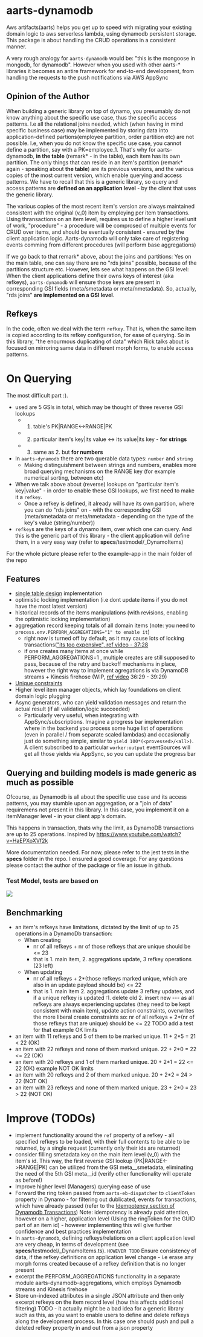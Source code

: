 # aarts-dynamodb
Aws artifacts(aarts) helps you get up to speed with migrating your existing domain logic to aws serverless lambda, using dynamodb persistent storage. This package is about handling the CRUD operations in a consistent manner.

A very rough analogy for `aarts-dynamodb` would be: "this is the mongoose in mongodb, for dynamodb". However when you used with other aarts-* libraries it becomes an antire framework for end-to-end development, from handling the requests to the push notifications via AWS AppSync

## Opinion of the Author

When building a generic library on top of dynamo, you presumably do not know anything about the specific use case, thus the specific access patterns. I.e all the relational joins needed, which (when having in mind specific business case) may be implemented by storing data into application-defined partions(employee partition, order partition etc) are not possible. I.e, when you do not know the specific use case, you cannot define a partition, say with a PK=employee_1. That's why for aarts-dynamodb, __in the table__ (remark* - in the table), each item has its own partition. The only things that can reside in an item's partition (remark* again - speaking about __the table__) are its previous versions, and the various copies of the most current version, which enable querying and access patterns.
We have to recall that this is a generic library, so query and access patterns are __defined on an application level__ - by the client that uses the generic library. 

The various copies of the most recent item's version are always maintained consistent with the original (v_0) item by employing per item transactions.
Using thransactions on an item level, requires us to define a higher level unit of work, "procedure" - a procedure will be comprosed of multiple events for CRUD over items, and should be eventually consistent - ensured by the client application logic. Aarts-dynamodb will only take care of registering events comming from different procedures (will perform base aggregations)

If we go back to that remark* above, about the joins and partitions: Yes on the main table, one can say there are no "rds joins" possible, because of the partitions structure etc. However, lets see what happens on the GSI level: When the client applications define their owns keys of interest (aka refkeys), `aarts-dynamodb` will ensure those keys are present in corresponding GSI fields (meta/smetadata or meta/nmetadata). So, actually, "rds joins" __are implemented on a GSI level__.

## Refkeys

In the code, often we deal with the term `refkey`. That is, when the same item is copied according to its refkey configuration, for ease of querying. So in this library, "the enourmous duplicating of data" which Rick talks about is focused on mirroring same data in different morph forms, to enable access patterns.

# On Querying

The most difficult part :). 
- used are 5 GSIs in total, which may be thought of three reverse GSI lookups 
  - 1. table's PK|RANGE<->RANGE|PK
  - 2. particular item's key|its value <-> its value|its key - __for strings__
  - 3. same as 2. but __for numbers__ 
- In `aarts-dynamodb` there are two querable data types: `number` and `string`
  - Making distinguishment between strings and numbers, enables more broad querying mechanisms on the RANGE key (for example numerical sorting, between etc)
- When we talk above about (reverse) lookups on "particular item's key|value" - in order to enable these GSI lookups, we first need to make it a `refkey`. 
  - Once a refkey is defined, it already will have its own partition, where you can do "rds joins" on - with the corresponding GSI (meta/smetadata or meta/nmetadata - depending on the type of the key's value (string/number))
- `refkey`s are the keys of a dynamo item, over which one can query. And this is the generic part of this library - the client application will define them, in a very easy way (refer to __specs__/testmodel/_DynamoItems)

For the whole picture please refer to the example-app in the main folder of the repo 

## Features 
- [single table design](https://docs.aws.amazon.com/amazondynamodb/latest/developerguide/bp-general-nosql-design.html#bp-general-nosql-design-concepts) implementation
- optimistic locking implementation (i.e dont update items if you do not have the most latest version)
- historical records of the items manipulations (with revisions, enabling the optimistic locking implementation)
- aggregation record keeping totals of all domain items (note: you need to `process.env.PERFORM_AGGREGATIONS="1" to enable it`)
  - right now is turned off by default, as it may cause lots of locking transactions(["its too expensive", ref video - 37:28](https://www.youtube.com/watch?v=6yqfmXiZTlM&t=4s)
  - if one creates many items at once while PERFORM_AGGREGATIONS=1 , multiple creates are still supposed to pass, because of the retry and backoff mechanisms in place, however the right way to implement agregations is via DynamoDB streams + Kinesis firehose (WIP, [ref video](https://www.youtube.com/watch?v=6yqfmXiZTlM&t=4s) 36:29 - 39:29)
- [Unique constraints](https://aws.amazon.com/blogs/database/simulating-amazon-dynamodb-unique-constraints-using-transactions/)
- Higher level item manager objects, which lay foundations on client domain logic plugging
- Async generators, who can yield validation messages and return the actual result (if all validation/logic succeeded)
  - Particularly very useful, when integrating with AppSync/subscriptions. Imagine a progress bar implementation where in the backend you process some huge list of operations (even in parallel / from separate scaled lambdas) and occasionally just do something simple, similar to `yield 100*(<provessed>/<all>)`. A client subscribed to a particular `worker:output` eventSources will get all those yields via AppSync, so you can update the progress bar

## Querying and building models is made generic as much as possible 
Ofcourse, as Dynamodb is all about the specific use case and its access patterns, you may stumble upon an aggregation, or a "join of data" requiremens not present in this library. In this case, you implement it on a itemManager level - in your client app's domain.


This happens in transaction, thats why the limit, as DynamoDB transactions are up to 25 operations. 
Inspired by https://www.youtube.com/watch?v=HaEPXoXVf2k

More documentation needed. For now, please refer to the jest tests in the __specs__ folder in the repo. I ensured a good coverage. For any questions please contact the author of the package or file an issue in github.

### Test Model, tests are based on
<img src="https://github.com/akrsmv/aarts-core/blob/master/packages/aarts-dynamodb/test-model.svg">

## Benchmarking

- an item's refkeys have limitations, dictated by the limit of up to 25 operations in a DynamoDb transaction:
  - When creating
    - nr of all refkeys + nr of those refkeys that are unique should be <= 23 
    - that is 1. main item, 2. aggregations update, 3 refkey operations (23 left)
  - When updating
    - nr of all refkeys + 2*(those refkeys marked unique, which are also in an update payload should be) <= 22
    - that is 1. main item 2. aggregations update 3 refkey updates, and if a unique refkey is updated :1. delete old 2. insert new
--- as all refkeys are always experiencing updates (they need to be kept consistent with main item), update action constraints, overwrites the more liberal create constraints so:
 nr of all refkeys + 2*(nr of those refkeys that are unique) should be <= 22 TODO add a test for that
 example OK limits
 - an item with 11 refkeys and 5 of them to be marked unique. 11 + 2*5 = 21 < 22 (OK)
 - an item with 22 refkeys and none of them marked unique. 22 + 2*0 = 22 <= 22 (OK)
 - an item with 20 refkeys and 1 of them marked unique. 20 + 2*1 = 22 <= 22 (OK)
example NOT OK limits
 - an item with 20 refkeys and 2 of them marked unique. 20 + 2*2 = 24 > 22 (NOT OK)
 - an item with 23 refkeys and none of them marked unique. 23 + 2*0 = 23 > 22 (NOT OK)

# Improve (TODOs)
- implement functionality around the `ref` property of a refkey - all specified refkeys to be loaded, with their full contents to be able to be returned, by a single request (currently only their ids are returned)
- consider filling smetadata key on the main item level (v_0) with the item's id. This way, the first reverse GSI lookup (PK|RANGE<->RANGE|PK) can be utilized from the GSI meta__smetadata, eliminating the need of the 5th GSI meta__id (verify other functionality will operate as before!)
- Improve higher level (Managers) querying ease of use
- Forward the ring token passed from `aarts-eb-dispatcher` to `clientToken` property in Dynamo - for filtering out dublicated, events for transactions, which have already passed (refer to the [Idempotency section of Dynamodb Transactions](https://docs.aws.amazon.com/amazondynamodb/latest/developerguide/transaction-apis.html)) Note: idempotency is already paid attention, however on a higher, application level (Using the ringToken for the GUID part of an item id) - however implementing this will give further confidence and best practices implementation
- In `aarts-dynamodb`, defining refkeys/relations on a client application level are very cheap, in terms of development (see __specs__/testmodel/_DynamoItems.ts). `HOWEVER TODO` Ensure consistency of data, if the refkey definitions on application level change - i.e erase any morph forms created because of a refkey definition that is no longer present
- excerpt the PERFORM_AGGREGATIONS functionality in a separate module aarts-dynamodb-aggregations, which employs Dynamodb streams and Kinesis firehose
- Store un-indexed attributes in a single JSON attribute and then only excerpt refkeys on the item record level (how this affects additional filtering) TODO - it actually might be a bad idea for a generic library such as this, as you want to enable users to define and delete refkeys along the development process. In this case one should push and pull a deleted refkey property in and out from a json property





